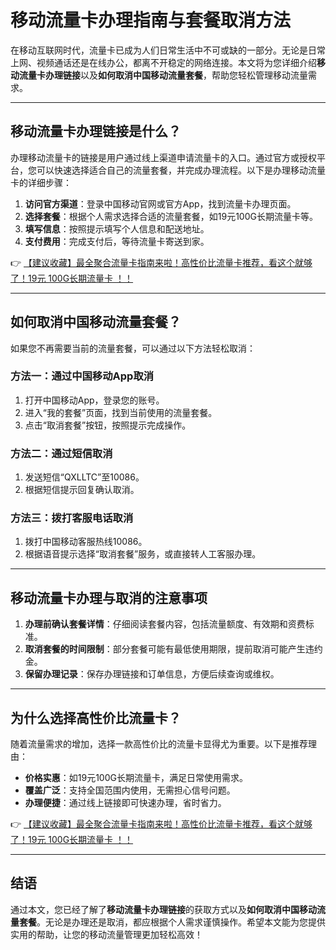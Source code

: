 # 移动流量卡办理指南与套餐取消方法

在移动互联网时代，流量卡已成为人们日常生活中不可或缺的一部分。无论是日常上网、视频通话还是在线办公，都离不开稳定的网络连接。本文将为您详细介绍**移动流量卡办理链接**以及**如何取消中国移动流量套餐**，帮助您轻松管理移动流量需求。

---

## 移动流量卡办理链接是什么？

办理移动流量卡的链接是用户通过线上渠道申请流量卡的入口。通过官方或授权平台，您可以快速选择适合自己的流量套餐，并完成办理流程。以下是办理移动流量卡的详细步骤：

1. **访问官方渠道**：登录中国移动官网或官方App，找到流量卡办理页面。
2. **选择套餐**：根据个人需求选择合适的流量套餐，如19元100G长期流量卡等。
3. **填写信息**：按照提示填写个人信息和配送地址。
4. **支付费用**：完成支付后，等待流量卡寄送到家。

👉 [【建议收藏】最全聚合流量卡指南来啦！高性价比流量卡推荐，看这个就够了！19元 100G长期流量卡 ！！](https://bit.ly/Liuliangka)

---

## 如何取消中国移动流量套餐？

如果您不再需要当前的流量套餐，可以通过以下方法轻松取消：

### 方法一：通过中国移动App取消
1. 打开中国移动App，登录您的账号。
2. 进入“我的套餐”页面，找到当前使用的流量套餐。
3. 点击“取消套餐”按钮，按照提示完成操作。

### 方法二：通过短信取消
1. 发送短信“QXLLTC”至10086。
2. 根据短信提示回复确认取消。

### 方法三：拨打客服电话取消
1. 拨打中国移动客服热线10086。
2. 根据语音提示选择“取消套餐”服务，或直接转人工客服办理。

---

## 移动流量卡办理与取消的注意事项

1. **办理前确认套餐详情**：仔细阅读套餐内容，包括流量额度、有效期和资费标准。
2. **取消套餐的时间限制**：部分套餐可能有最低使用期限，提前取消可能产生违约金。
3. **保留办理记录**：保存办理链接和订单信息，方便后续查询或维权。

---

## 为什么选择高性价比流量卡？

随着流量需求的增加，选择一款高性价比的流量卡显得尤为重要。以下是推荐理由：

- **价格实惠**：如19元100G长期流量卡，满足日常使用需求。
- **覆盖广泛**：支持全国范围内使用，无需担心信号问题。
- **办理便捷**：通过线上链接即可快速办理，省时省力。

👉 [【建议收藏】最全聚合流量卡指南来啦！高性价比流量卡推荐，看这个就够了！19元 100G长期流量卡 ！！](https://bit.ly/Liuliangka)

---

## 结语

通过本文，您已经了解了**移动流量卡办理链接**的获取方式以及**如何取消中国移动流量套餐**。无论是办理还是取消，都应根据个人需求谨慎操作。希望本文能为您提供实用的帮助，让您的移动流量管理更加轻松高效！